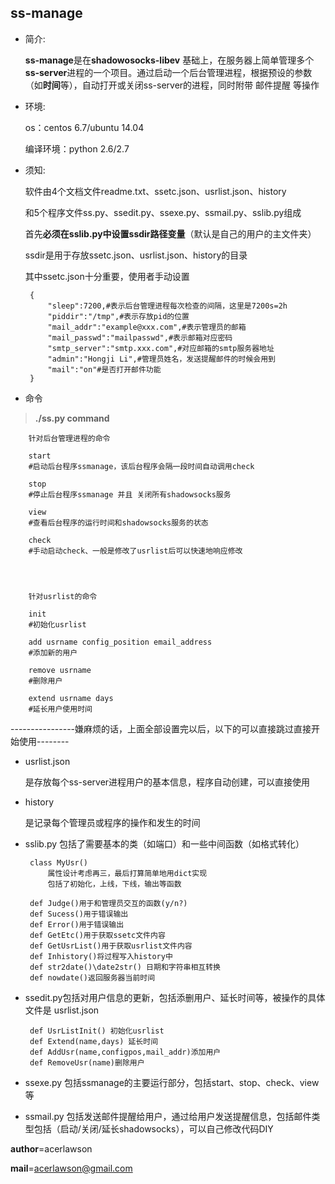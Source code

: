 ﻿

**ss-manage**
-------------

 - 简介:

    **ss-manage**是在**shadowosocks-libev** 基础上，在服务器上简单管理多个**ss-server**进程的一个项目。通过启动一个后台管理进程，根据预设的参数（如**时间**等），自动打开或关闭ss-server的进程，同时附带 邮件提醒 等操作

 - 环境:
    
    os：centos 6.7/ubuntu 14.04
    
    编译环境：python 2.6/2.7

 - 须知:

    软件由4个文档文件readme.txt、ssetc.json、usrlist.json、history
    
    和5个程序文件ss.py、ssedit.py、ssexe.py、ssmail.py、sslib.py组成
    
    首先**必须在sslib.py中设置ssdir路径变量**（默认是自己的用户的主文件夹）
    
    ssdir是用于存放ssetc.json、usrlist.json、history的目录
    
    其中ssetc.json十分重要，使用者手动设置
    
    
    	{
    		"sleep":7200,#表示后台管理进程每次检查的间隔，这里是7200s=2h
    		"piddir":"/tmp",#表示存放pid的位置
    		"mail_addr":"example@xxx.com",#表示管理员的邮箱
    		"mail_passwd":"mailpasswd",#表示邮箱对应密码	
    		"smtp_server":"smtp.xxx.com",#对应邮箱的smtp服务器地址
    		"admin":"Hongji Li",#管理员姓名，发送提醒邮件的时候会用到
    		"mail":"on"#是否打开邮件功能
    	}
	

 - 命令

>**./ss.py command**


        针对后台管理进程的命令
        
        start 
        #启动后台程序ssmanage，该后台程序会隔一段时间自动调用check
        
        stop 
        #停止后台程序ssmanage 并且 关闭所有shadowsocks服务
        
        view 
        #查看后台程序的运行时间和shadowsocks服务的状态
        
        check 
        #手动启动check、一般是修改了usrlist后可以快速地响应修改
        
        
        
        
        针对usrlist的命令
        
        init 
        #初始化usrlist
        
        add usrname config_position email_address 
        #添加新的用户
        
        remove usrname 
        #删除用户
        
        extend usrname days 
        #延长用户使用时间


----------------嫌麻烦的话，上面全部设置完以后，以下的可以直接跳过直接开始使用--------



 - usrlist.json

    是存放每个ss-server进程用户的基本信息，程序自动创建，可以直接使用
    
    
 - history

    是记录每个管理员或程序的操作和发生的时间



 - sslib.py 包括了需要基本的类（如端口）和一些中间函数（如格式转化）
	
        class MyUsr()
        	属性设计考虑再三，最后打算简单地用dict实现
        	包括了初始化，上线，下线，输出等函数
        
        def Judge()用于和管理员交互的函数(y/n?)
        def Sucess()用于错误输出
        def Error()用于错误输出
        def GetEtc()用于获取ssetc文件内容
        def GetUsrList()用于获取usrlist文件内容
        def Inhistory()将过程写入history中
        def str2date()\date2str() 日期和字符串相互转换
        def nowdate()返回服务器当前时间


		
 - ssedit.py包括对用户信息的更新，包括添删用户、延长时间等，被操作的具体文件是 usrlist.json
	
        def UsrListInit() 初始化usrlist
        def Extend(name,days) 延长时间
        def AddUsr(name,configpos,mail_addr)添加用户
        def RemoveUsr(name)删除用户

 - ssexe.py 包括ssmanage的主要运行部分，包括start、stop、check、view等


 - ssmail.py 包括发送邮件提醒给用户，通过给用户发送提醒信息，包括邮件类型包括（启动/关闭/延长shadowsocks），可以自己修改代码DIY





__author__=acerlawson


__mail__=acerlawson@gmail.com



